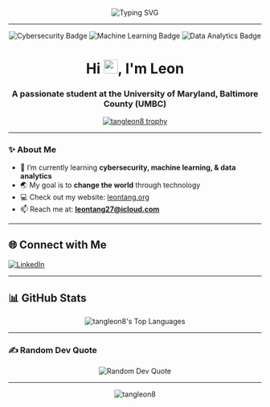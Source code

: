 <div align="center">
  <img src="https://readme-typing-svg.herokuapp.com?font=Fira+Code&size=24&pause=1000&color=00FFFF&center=true&vCenter=true&width=435&lines=Hey+there!+I'm+Leon;Tech+Enthusiast+%7C+Student+%40+UMBC;Cybersecurity+%7C+ML+%7C+Data+Analytics" alt="Typing SVG" />
</div>

---

<p align="center">
  <img src="https://img.shields.io/badge/Focus-Cybersecurity-9cf" alt="Cybersecurity Badge"/>
  <img src="https://img.shields.io/badge/Focus-Machine%20Learning-brightgreen" alt="Machine Learning Badge"/>
  <img src="https://img.shields.io/badge/Focus-Data%20Analytics-blue" alt="Data Analytics Badge"/>
</p>

<h1 align="center">Hi <img src="https://media.giphy.com/media/hvRJCLFzcasrR4ia7z/giphy.gif" width="28">, I'm Leon</h1>
<h3 align="center">A passionate student at the University of Maryland, Baltimore County (UMBC)</h3>

<p align="center">
  <a href="https://github.com/ryo-ma/github-profile-trophy">
    <img src="https://github-profile-trophy.vercel.app/?username=tangleon8&theme=darkhub&row=1&column=7" alt="tangleon8 trophy" />
  </a>
</p>

---

### ✨ About Me
- 🌱 I’m currently learning **cybersecurity, machine learning, & data analytics**  
- 🌏 My goal is to **change the world** through technology  
- 💻 Check out my website: [leontang.org](https://leontang.org)  
- 📫 Reach me at: **leontang27@icloud.com**

---

## 🌐 Connect with Me
[![LinkedIn](https://img.shields.io/badge/LinkedIn-000?style=for-the-badge&logo=linkedin&logoColor=0A66C2)](https://www.linkedin.com/in/leon-tang-4328b6246/)

---

## 📊 GitHub Stats
<div align="center">
  <img src="https://github-readme-stats.vercel.app/api/top-langs/?username=tangleon8&theme=tokyonight&show_icons=true&hide_border=true&layout=compact" alt="tangleon8's Top Languages" />
</div>

---

### ✍️ Random Dev Quote
<p align="center">
  <img src="https://quotes-github-readme.vercel.app/api?type=horizontal&theme=radical" alt="Random Dev Quote"/>
</p>

---

<p align="center">
  <img src="https://komarev.com/ghpvc/?username=tangleon8&style=flat-square&color=blue" alt="tangleon8" />
</p>

<!-- Proudly created with GPRM ( https://gprm.itsvg.in ) -->
